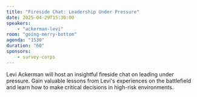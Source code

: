 ```yaml
---
title: "Fireside Chat: Leadership Under Pressure"
date: 2025-04-29T15:30:00
speakers:
    - "ackerman-levi"
room: "going-merry-bottom"
agenda: "1530"
duration: "60"
sponsors:
    - survey-corps
---
```


Levi Ackerman will host an insightful fireside chat on leading under pressure. Gain valuable lessons from Levi's experiences on the battlefield and learn how to make critical decisions in high-risk environments.
